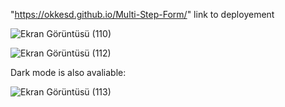 "https://okkesd.github.io/Multi-Step-Form/"  link to deployement

![Ekran Görüntüsü (110)](https://github.com/okkesd/Multi-Step-Form/assets/110696706/da28a054-2c80-4b21-99b3-6f01f26cf1e5)

![Ekran Görüntüsü (112)](https://github.com/okkesd/Multi-Step-Form/assets/110696706/ef83a6e5-c16e-4cdf-b438-dae03b6e7fa4)

Dark mode is also avaliable:

![Ekran Görüntüsü (113)](https://github.com/okkesd/Multi-Step-Form/assets/110696706/26245e07-cdc9-4239-9e02-42e1d3bdad7f)
